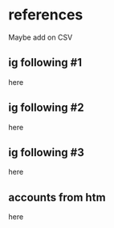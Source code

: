 # references
Maybe add on CSV

## ig following #1
here

## ig following #2
here

## ig following #3
here

## accounts from htm
here
